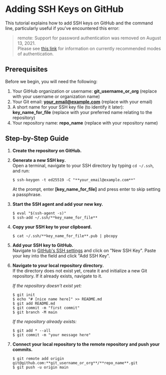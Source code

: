 # Adding SSH Keys on GitHub

This tutorial explains how to add SSH keys on GitHub and the command line, particularly useful if you've encountered this error:

> remote: Support for password authentication was removed on August 13, 2021.  
> Please see [this link](https://docs.github.com/en/get-started/getting-started-with-git/about-remote-repositories#cloning-with-https-urls) for information on currently recommended modes of authentication.

## Prerequisites
Before we begin, you will need the following:

1. Your GitHub organization or username: **git_username_or_org** (replace with your username or organization name)
2. Your Git email: **your_email@example.com** (replace with your email)
3. A short name for your SSH key file (to identify it later): **key_name_for_file** (replace with your preferred name relating to the repository)
4. Your repository name: **repo_name** (replace with your repository name)

## Step-by-Step Guide

1. **Create the repository on GitHub.**

2. **Generate a new SSH key.**  
   Open a terminal, navigate to your SSH directory by typing `cd ~/.ssh`, and run:  
   ```
   $ ssh-keygen -t ed25519 -C "**your_email@example.com**"
   ```
   At the prompt, enter **[key_name_for_file]** and press enter to skip setting a passphrase.

3. **Start the SSH agent and add your new key.**
   ```
   $ eval "$(ssh-agent -s)"
   $ ssh-add ~/.ssh/**key_name_for_file**
   ```

4. **Copy your SSH key to your clipboard.**  
   ```
   $ cat ~/.ssh/**key_name_for_file**.pub | pbcopy
   ```

5. **Add your SSH key to GitHub.**  
   Navigate to [GitHub's SSH settings](https://github.com/settings/ssh) and click on "New SSH Key". Paste your key into the field and click "Add SSH Key".

6. **Navigate to your local repository directory.**  
   If the directory does not exist yet, create it and initialize a new Git repository. If it already exists, navigate to it.

   *If the repository doesn't exist yet:*
   ```
   $ git init
   $ echo "# [nice name here]" >> README.md
   $ git add README.md
   $ git commit -m "first commit"
   $ git branch -M main
   ```

   *If the repository already exists:*
   ```
   $ git add * --all
   $ git commit -m "your message here"
   ```

7. **Connect your local repository to the remote repository and push your commits.**
   ```
   $ git remote add origin git@github.com:**git_username_or_org**/**repo_name**.git
   $ git push -u origin main
   ```
